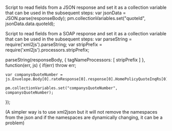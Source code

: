 Script to read fields from a JSON response and set it as a collection variable that can be used in the subsequent steps:
var jsonData = JSON.parse(responseBody);
pm.collectionVariables.set("quoteId", jsonData.data.quoteId);

Script to read fields from a SOAP response and set it as a collection variable that can be used in the subsequent steps:
var parseString = require('xml2js').parseString;
var stripPrefix = require('xml2js').processors.stripPrefix;

parseString(responseBody, { tagNameProcessors: [ stripPrefix ] }, function(err, js) {
    if(err) throw err;

    var companysQuoteNumber = js.Envelope.Body[0].rateResponse[0].response[0].HomePolicyQuoteInqRs[0].PersPolicy[0].QuoteInfo[0].CompanysQuoteNumber[0];

    pm.collectionVariables.set("companysQuoteNumber", companysQuoteNumber);
});

(A simpler way is to use xml2json but it will not remove the namespaces from the json and if the namespaces are dynamically changing, it can be a problem)
